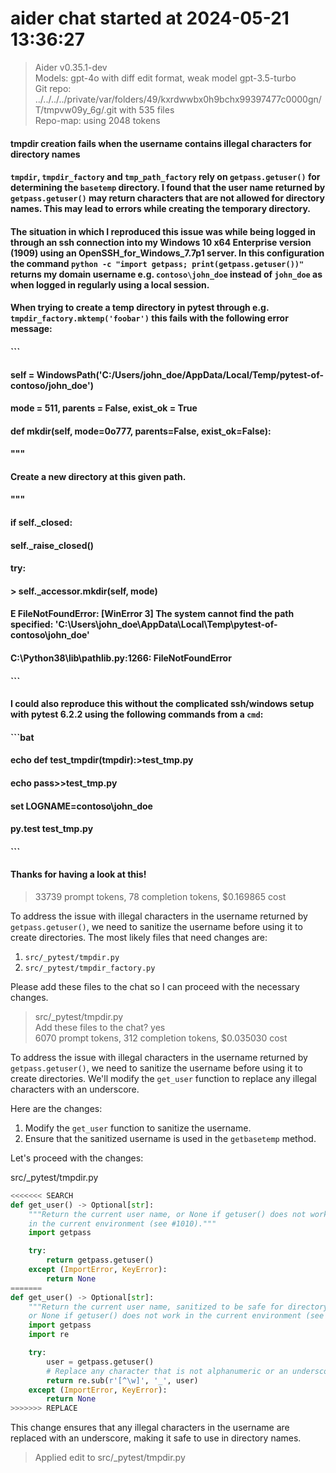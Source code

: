 
# aider chat started at 2024-05-21 13:36:27

> Aider v0.35.1-dev  
> Models: gpt-4o with diff edit format, weak model gpt-3.5-turbo  
> Git repo: ../../../../private/var/folders/49/kxrdwwbx0h9bchx99397477c0000gn/T/tmpvw09y_6g/.git with 535 files  
> Repo-map: using 2048 tokens  

#### tmpdir creation fails when the username contains illegal characters for directory names  
#### `tmpdir`, `tmpdir_factory` and `tmp_path_factory` rely on `getpass.getuser()` for determining the `basetemp` directory. I found that the user name returned by `getpass.getuser()` may return characters that are not allowed for directory names. This may lead to errors while creating the temporary directory.  
####   
#### The situation in which I reproduced this issue was while being logged in through an ssh connection into my Windows 10 x64 Enterprise version (1909) using an OpenSSH_for_Windows_7.7p1 server. In this configuration the command `python -c "import getpass; print(getpass.getuser())"` returns my domain username e.g. `contoso\john_doe` instead of `john_doe` as when logged in regularly using a local session.  
####   
#### When trying to create a temp directory in pytest through e.g. `tmpdir_factory.mktemp('foobar')` this fails with the following error message:  
#### ```  
#### self = WindowsPath('C:/Users/john_doe/AppData/Local/Temp/pytest-of-contoso/john_doe')  
#### mode = 511, parents = False, exist_ok = True  
####   
####     def mkdir(self, mode=0o777, parents=False, exist_ok=False):  
####         """  
####         Create a new directory at this given path.  
####         """  
####         if self._closed:  
####             self._raise_closed()  
####         try:  
#### >           self._accessor.mkdir(self, mode)  
#### E           FileNotFoundError: [WinError 3] The system cannot find the path specified: 'C:\\Users\\john_doe\\AppData\\Local\\Temp\\pytest-of-contoso\\john_doe'  
####   
#### C:\Python38\lib\pathlib.py:1266: FileNotFoundError  
#### ```  
####   
#### I could also reproduce this without the complicated ssh/windows setup with pytest 6.2.2 using the following commands from a `cmd`:  
#### ```bat  
#### echo def test_tmpdir(tmpdir):>test_tmp.py  
#### echo   pass>>test_tmp.py  
#### set LOGNAME=contoso\john_doe  
#### py.test test_tmp.py  
#### ```  
####   
#### Thanks for having a look at this!  
> 33739 prompt tokens, 78 completion tokens, $0.169865 cost  

To address the issue with illegal characters in the username returned by `getpass.getuser()`, we need to sanitize the username before using it to create directories. The most likely files that need changes are:

1. `src/_pytest/tmpdir.py`
2. `src/_pytest/tmpdir_factory.py`

Please add these files to the chat so I can proceed with the necessary changes.

> src/_pytest/tmpdir.py  
> Add these files to the chat? yes  
> 6070 prompt tokens, 312 completion tokens, $0.035030 cost  

To address the issue with illegal characters in the username returned by `getpass.getuser()`, we need to sanitize the username before using it to create directories. We'll modify the `get_user` function to replace any illegal characters with an underscore.

Here are the changes:

1. Modify the `get_user` function to sanitize the username.
2. Ensure that the sanitized username is used in the `getbasetemp` method.

Let's proceed with the changes:

src/_pytest/tmpdir.py
```python
<<<<<<< SEARCH
def get_user() -> Optional[str]:
    """Return the current user name, or None if getuser() does not work
    in the current environment (see #1010)."""
    import getpass

    try:
        return getpass.getuser()
    except (ImportError, KeyError):
        return None
=======
def get_user() -> Optional[str]:
    """Return the current user name, sanitized to be safe for directory names,
    or None if getuser() does not work in the current environment (see #1010)."""
    import getpass
    import re

    try:
        user = getpass.getuser()
        # Replace any character that is not alphanumeric or an underscore with an underscore
        return re.sub(r'[^\w]', '_', user)
    except (ImportError, KeyError):
        return None
>>>>>>> REPLACE
```

This change ensures that any illegal characters in the username are replaced with an underscore, making it safe to use in directory names.

> Applied edit to src/_pytest/tmpdir.py  
